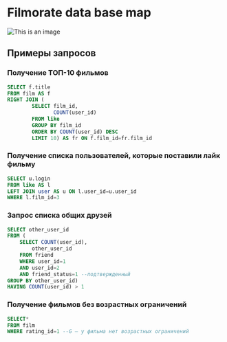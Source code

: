 # Filmorate data base map
![This is an image](https://github.com/Politik0/java-filmorate/blob/main/filmorateDB.png)

## Примеры запросов
### Получение ТОП-10 фильмов
```sql
SELECT f.title
FROM film AS f
RIGHT JOIN (
        SELECT film_id,
               COUNT(user_id)
        FROM like
        GROUP BY film_id
        ORDER BY COUNT(user_id) DESC
        LIMIT 10) AS fr ON f.film_id=fr.film_id
```

### Получение списка пользователей, которые поставили лайк фильму
```sql
SELECT u.login
FROM like AS l 
LEFT JOIN user AS u ON l.user_id=u.user_id
WHERE l.film_id=3
```

### Запрос списка общих друзей
```sql
SELECT other_user_id
FROM (
    SELECT COUNT(user_id),
        other_user_id
    FROM friend
    WHERE user_id=1
    AND user_id=2
    AND friend_status=1 --подтвержденный
GROUP BY other_user_id)
HAVING COUNT(user_id) > 1
```

### Получение фильмов без возрастных ограничений
```sql
SELECT*
FROM film
WHERE rating_id=1 --G — у фильма нет возрастных ограничений

```
